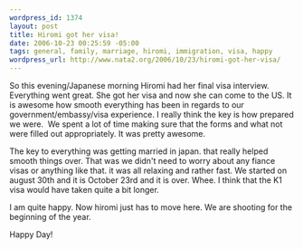 ```yaml
--- 
wordpress_id: 1374
layout: post
title: Hiromi got her visa!
date: 2006-10-23 00:25:59 -05:00
tags: general, family, marriage, hiromi, immigration, visa, happy
wordpress_url: http://www.nata2.org/2006/10/23/hiromi-got-her-visa/
---
```

<p>So this evening/Japanese morning Hiromi had her final visa interview. Everything went great. She got her visa and now she can come to the US. It is awesome how smooth everything has been in regards to our government/embassy/visa experience. I really think the key is how prepared we were.&nbsp; We spent a lot of time making sure that the forms and what not were filled out appropriately. It was pretty awesome. </p> <p>The key to everything was getting married in japan. that really helped smooth things over. That was we didn't need to worry about any fiance visas or anything like that. it was all relaxing and rather fast. We started on august 30th and it is October 23rd and it is over. Whee. I think that the K1 visa would have taken quite a bit longer. </p> <p>I am quite happy. Now hiromi just has to move here. We are shooting for the beginning of the year. </p> <p>Happy Day!</p>
